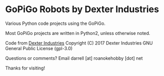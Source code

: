 # GoPiGo Robots by Dexter Industries
Various Python code projects using the GoPiGo.

Most GoPiGo projects are written in Python2, unless otherwise noted.

Code from [Dexter Industries](https://github.com/DexterInd/GoPiGo)
Copyright (C) 2017  Dexter Industries GNU General Public License (gpl-3.0)

Questions or comments? Email darrell [at] roanokehobby [dot] net

Thanks for visiting!
